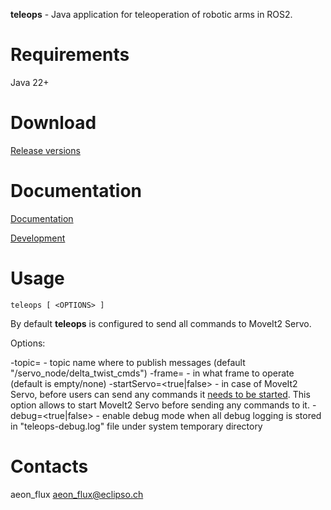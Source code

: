 **teleops** - Java application for teleoperation of robotic arms in ROS2.

# Requirements

Java 22+

# Download

[Release versions](https://github.com/pinorobotics/teleops/teleops/releases)

# Documentation

[Documentation](http://pinoweb.freetzi.com/teleops)

[Development](DEVELOPMENT.md)

# Usage
```
teleops [ <OPTIONS> ]
```
By default **teleops** is configured to send all commands to MoveIt2 Servo.

Options:

-topic=<string> - topic name where to publish messages (default "/servo_node/delta_twist_cmds")
-frame=<string> - in what frame to operate (default is empty/none)
-startServo=<true|false> - in case of MoveIt2 Servo, before users can send any commands it [needs to be started](https://moveit.picknik.ai/humble/doc/examples/realtime_servo/realtime_servo_tutorial.html#launching-a-servo-node). This option allows to start MoveIt2 Servo before sending any commands to it.
-debug=<true|false> - enable debug mode when all debug logging is stored in "teleops-debug.log" file under system temporary directory

# Contacts

aeon_flux <aeon_flux@eclipso.ch>
